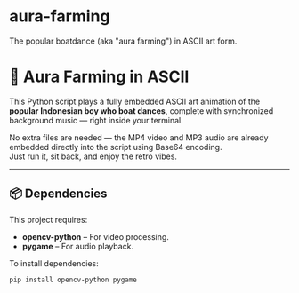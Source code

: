 # aura-farming
The popular boatdance (aka "aura farming") in ASCII art form. 
# 🚤 Aura Farming in ASCII

This Python script plays a fully embedded ASCII art animation of the **popular Indonesian boy who boat dances**, complete with synchronized background music — right inside your terminal.

No extra files are needed — the MP4 video and MP3 audio are already embedded directly into the script using Base64 encoding.  
Just run it, sit back, and enjoy the retro vibes.

---

## 📦 Dependencies
This project requires:
- **opencv-python** – For video processing.
- **pygame** – For audio playback.

To install dependencies:
```bash
pip install opencv-python pygame

